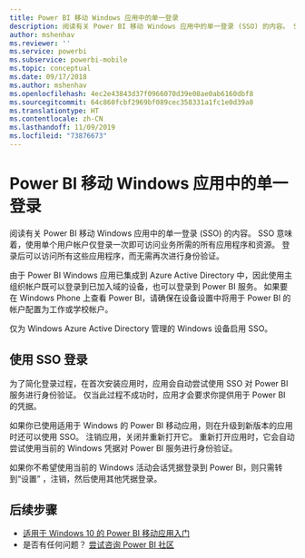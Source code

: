 ```yaml
---
title: Power BI 移动 Windows 应用中的单一登录
description: 阅读有关 Power BI 移动 Windows 应用中的单一登录 (SSO) 的内容。 SSO 意味着，使用单个用户帐户仅登录一次即可访问业务所需的所有应用程序和资源。
author: mshenhav
ms.reviewer: ''
ms.service: powerbi
ms.subservice: powerbi-mobile
ms.topic: conceptual
ms.date: 09/17/2018
ms.author: mshenhav
ms.openlocfilehash: 4ec2e43843d37f0966070d39e08ae0ab6160dbf8
ms.sourcegitcommit: 64c860fcbf2969bf089cec358331a1fc1e0d39a8
ms.translationtype: HT
ms.contentlocale: zh-CN
ms.lasthandoff: 11/09/2019
ms.locfileid: "73876673"
---
```

# <a name="single-sign-on-in-the-power-bi-mobile-windows-app"></a>Power BI 移动 Windows 应用中的单一登录

阅读有关 Power BI 移动 Windows 应用中的单一登录 (SSO) 的内容。 SSO 意味着，使用单个用户帐户仅登录一次即可访问业务所需的所有应用程序和资源。 登录后可以访问所有这些应用程序，而无需再次进行身份验证。 

由于 Power BI Windows 应用已集成到 Azure Active Directory 中，因此使用主组织帐户既可以登录到已加入域的设备，也可以登录到 Power BI 服务。 如果要在 Windows Phone 上查看 Power BI，请确保在设备设置中将用于 Power BI 的帐户配置为工作或学校帐户。  

仅为 Windows Azure Active Directory 管理的 Windows 设备启用 SSO。 

## <a name="sign-in-with-sso"></a>使用 SSO 登录

为了简化登录过程，在首次安装应用时，应用会自动尝试使用 SSO 对 Power BI 服务进行身份验证。 仅当此过程不成功时，应用才会要求你提供用于 Power BI 的凭据。  

如果你已使用适用于 Windows 的 Power BI 移动应用，则在升级到新版本的应用时还可以使用 SSO。 注销应用，关闭并重新打开它。 重新打开应用时，它会自动尝试使用当前的 Windows 凭据对 Power BI 服务进行身份验证。 

如果你不希望使用当前的 Windows 活动会话凭据登录到 Power BI，则只需转到“设置”  ，注销，然后使用其他凭据登录。 
 
## <a name="next-steps"></a>后续步骤

- [适用于 Windows 10 的 Power BI 移动应用入门](mobile-windows-10-phone-app-get-started.md)
- 是否有任何问题？ [尝试咨询 Power BI 社区](https://community.powerbi.com/)

